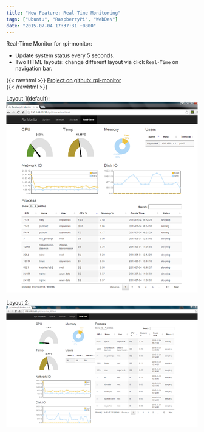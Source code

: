 ```yaml
---
title: "New Feature: Real-Time Monitoring"
tags: ["Ubuntu", "RaspberryPi", "WebDev"]
date: "2015-07-04 17:37:31 +0800"
---
```


Real-Time Monitor for rpi-monitor:  

* Update system status every 5 seconds.  
* Two HTML layouts: change different layout via click `Real-Time` on navigation bar.  

{{< rawhtml >}}
<a target="_blank" href="https://github.com/oopsmonk/rpi-monitor">Project on github: rpi-monitor</a>  
{{< /rawhtml >}}

Layout 1(default):  
![](/images/2015-07-04/RealTime_s.png)  

Layout 2:  
![](/images/2015-07-04/RealTime2_s.png)  

